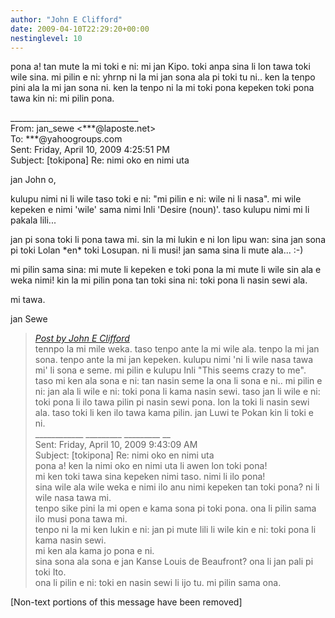 ```yaml
---
author: "John E Clifford"
date: 2009-04-10T22:29:20+00:00
nestinglevel: 10
---
```

pona a! tan mute la mi toki e ni: mi jan Kipo. toki anpa sina li lon tawa toki wile sina. mi pilin e ni: yhrnp ni la mi jan sona ala pi toki tu ni.. ken la tenpo pini ala la mi jan sona ni. ken la tenpo ni la mi toki pona kepeken toki pona tawa kin ni: mi pilin pona.  
  
  
  
  
\_\_\_\_\_\_\_\_\_\_\_\_\_\_\_\_\_\_\_\_\_\_\_\_\_\_\_\_\_\_\_\_  
From: jan\_sewe <\*\*\*@laposte.net>  
To: \*\*\*@yahoogroups.com  
Sent: Friday, April 10, 2009 4:25:51 PM  
Subject: \[tokipona\] Re: nimi oko en nimi uta  
  
  
  
  
  
jan John o,  
  
kulupu nimi ni li wile taso toki e ni: "mi pilin e ni: wile ni li nasa". mi wile kepeken e nimi 'wile' sama nimi Inli 'Desire (noun)'. taso kulupu nimi mi li pakala lili...  
  
jan pi sona toki li pona tawa mi. sin la mi lukin e ni lon lipu wan: sina jan sona pi toki Lolan \*en\* toki Losupan. ni li musi! jan sama sina li mute ala... :-)  
  
mi pilin sama sina: mi mute li kepeken e toki pona la mi mute li wile sin ala e weka nimi! kin la mi pilin pona tan toki sina ni: toki pona li nasin sewi ala.  
  
mi tawa.  
  
jan Sewe  

> [_Post by John E Clifford_](/P8r8m1QG/nimi-oko-en-nimi-uta#post9)  
> tennpo la mi mile weka. taso tenpo ante la mi wile ala. tenpo la mi jan sona. tenpo ante la mi jan kepeken. kulupu nimi 'ni li wile nasa tawa mi' li sona e seme. mi pilin e kulupu Inli "This seems crazy to me". taso mi ken ala sona e ni: tan nasin seme la ona li sona e ni.. mi pilin e ni: jan ala li wile e ni: toki pona li kama nasin sewi. taso jan li wile e ni: toki pona li ilo tawa pilin pi nasin sewi pona. lon la toki li nasin sewi ala. taso toki li ken ilo tawa kama pilin. jan Luwi te Pokan kin li toki e ni.  
> \_\_\_\_\_\_\_\_\_\_\_\_ \_\_\_\_\_\_\_\_\_ \_\_\_\_\_\_\_\_\_ \_\_  
> Sent: Friday, April 10, 2009 9:43:09 AM  
> Subject: \[tokipona\] Re: nimi oko en nimi uta  
> pona a! ken la nimi oko en nimi uta li awen lon toki pona!  
> mi ken toki tawa sina kepeken nimi taso. nimi li ilo pona!  
> sina wile ala wile weka e nimi ilo anu nimi kepeken tan toki pona? ni li wile nasa tawa mi.  
> tenpo sike pini la mi open e kama sona pi toki pona. ona li pilin sama ilo musi pona tawa mi.  
> tenpo ni la mi ken lukin e ni: jan pi mute lili li wile kin e ni: toki pona li kama nasin sewi.  
> mi ken ala kama jo pona e ni.  
> sina sona ala sona e jan Kanse Louis de Beaufront? ona li jan pali pi toki Ito.  
> ona li pilin e ni: toki en nasin sewi li ijo tu. mi pilin sama ona.  
> 

\[Non-text portions of this message have been removed\]